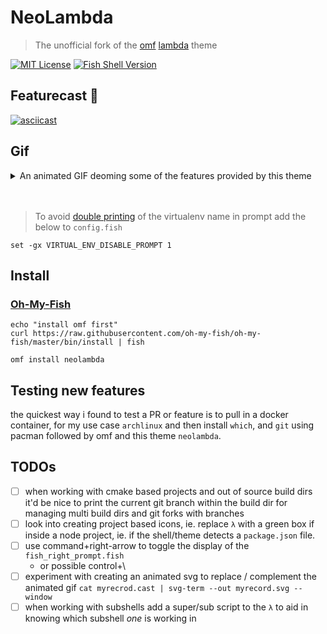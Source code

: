 # NeoLambda

> The unofficial fork of the [omf][lnk1] [lambda][lnk2] theme

[lnk1]: <https://github.com/oh-my-fish/oh-my-fish>
[lnk2]: <https://github.com/hasanozgan/theme-lambda>

[![MIT License](https://img.shields.io/badge/license-MIT-007EC7.svg?style=flat-square)](/LICENSE)
[![Fish Shell Version](https://img.shields.io/badge/fish-v2.2.0-007EC7.svg?style=flat-square)](http://fishshell.com)

<a id="featurecast"></a>

## Featurecast 🎥

[![asciicast](https://asciinema.org/a/211469.svg)](https://asciinema.org/a/211469)

## Gif

<details>
<summary>An animated GIF deoming some of the features provided by this theme</summary>
<img src="https://i.imgur.com/qgKd2HV.gif" width="640">
</details>
<br>
<br>

> To avoid [double printing](https://raw.githubusercontent.com/ipatch/theme-lambda/master/lib/virtualenv-double-prompt.png) of the virtualenv name in prompt add the below to `config.fish`

```shell
set -gx VIRTUAL_ENV_DISABLE_PROMPT 1
```

<a id="install"></a>

## Install

<a id="install-omf"></a>

### [Oh-My-Fish](https://github.com/oh-my-fish/oh-my-fish)

```shell
echo "install omf first"
curl https://raw.githubusercontent.com/oh-my-fish/oh-my-fish/master/bin/install | fish

omf install neolambda
```

## Testing new features

the quickest way i found to test a PR or feature is to pull in a docker container, for my use case `archlinux` and then install `which`, and `git` using pacman followed by omf and this theme `neolambda`.

## TODOs

<a name="todos"></a>

- [ ] when working with cmake based projects and out of source build dirs it'd be nice to print the current git branch within the build dir for managing multi build dirs and git forks with branches
- [ ] look into creating project based icons, ie. replace `λ` with a green box if inside a node project, ie. if the shell/theme detects a `package.json` file. 
- [ ] use command+right-arrow to toggle the display of the `fish_right_prompt.fish`
    - or possible control+\
- [ ] experiment with creating an animated svg to replace / complement the animated gif
  `cat myrecrod.cast | svg-term --out myrecord.svg --window`
- [ ] when working with subshells add a super/sub script to the `λ` to aid in knowing which subshell _one_ is working in 
